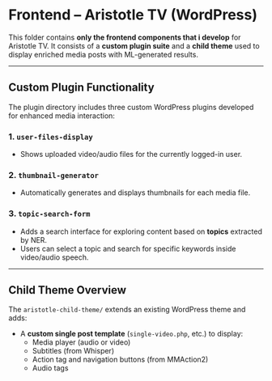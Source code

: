 # Frontend – Aristotle TV (WordPress)

This folder contains **only the frontend components that i develop** for Aristotle TV.
It consists of a **custom plugin suite** and a **child theme** used to display enriched media posts with ML-generated results.

---


## Custom Plugin Functionality

The plugin directory includes three custom WordPress plugins developed for enhanced media interaction:

### 1. `user-files-display`
- Shows uploaded video/audio files for the currently logged-in user.

### 2. `thumbnail-generator`
- Automatically generates and displays thumbnails for each media file.

### 3. `topic-search-form`
- Adds a search interface for exploring content based on **topics** extracted by NER.
- Users can select a topic and search for specific keywords inside video/audio speech.

---

## Child Theme Overview

The `aristotle-child-theme/` extends an existing WordPress theme and adds:

- A **custom single post template** (`single-video.php`, etc.) to display:
  - Media player (audio or video)
  - Subtitles (from Whisper)
  - Action tag and navigation buttons (from MMAction2)
  - Audio tags





